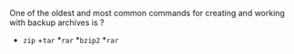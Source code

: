  One of the oldest and most common commands for creating and working with backup archives is ? 
 
 * `zip`
 +`tar`
 *`rar`
 *`bzip2`
 *`rar`
 
